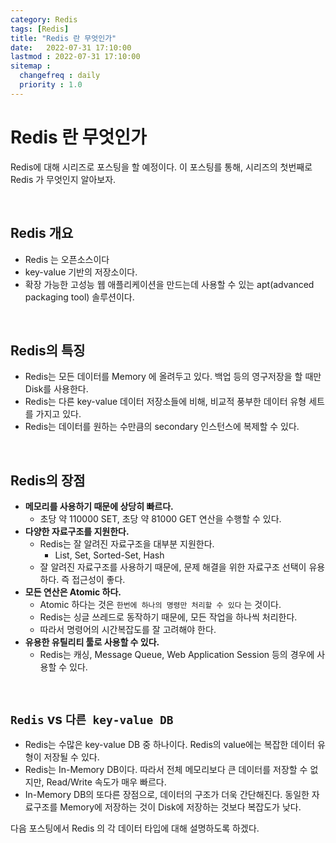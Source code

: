```yaml
---
category: Redis
tags: [Redis]
title: "Redis 란 무엇인가"
date:   2022-07-31 17:10:00 
lastmod : 2022-07-31 17:10:00
sitemap :
  changefreq : daily
  priority : 1.0
---
```


# Redis 란 무엇인가

Redis에 대해 시리즈로 포스팅을 할 예정이다. 이 포스팅를 통해, 시리즈의 첫번째로 Redis 가 무엇인지 알아보자.

<br/>

## Redis 개요

- Redis 는 오픈소스이다
- key-value 기반의 저장소이다.
- 확장 가능한 고성능 웹 애플리케이션을 만드는데 사용할 수 있는 apt(advanced packaging tool) 솔루션이다.

<br/>

## Redis의 특징

- Redis는 모든 데이터를 Memory 에 올려두고 있다. 백업 등의 영구저장을 할 때만 Disk를 사용한다.
- Redis는 다른 key-value 데이터 저장소들에 비해, 비교적 풍부한 데이터 유형 세트를 가지고 있다.
- Redis는 데이터를 원하는 수만큼의 secondary 인스턴스에 복제할 수 있다.

<br/>

## Redis의 장점

- **메모리를 사용하기 때문에 상당히 빠르다.**
    - 초당 약 110000 SET, 초당 약 81000 GET 연산을 수행할 수 있다.
- **다양한 자료구조를 지원한다.**
    - Redis는 잘 알려진 자료구조을 대부분 지원한다.
        - List, Set, Sorted-Set, Hash
    - 잘 알려진 자료구조를 사용하기 때문에, 문제 해결을 위한 자료구조 선택이 유용하다. 즉 접근성이 좋다.
- **모든 연산은 Atomic 하다.**
    - Atomic 하다는 것은 `한번에 하나의 명령만 처리할 수 있다` 는 것이다.
    - Redis는 싱글 쓰레드로 동작하기 때문에, 모든 작업을 하나씩 처리한다.
    - 따라서 명령어의 시간복잡도를 잘 고려해야 한다.
- **유용한 유틸리티 툴로 사용할 수 있다.**
    - Redis는 캐싱, Message Queue, Web Application Session 등의 경우에 사용할 수 있다.

<br/>

## `Redis` vs `다른 key-value DB`

- Redis는 수많은 key-value DB 중 하나이다. Redis의 value에는 복잡한 데이터 유형이 저장될 수 있다.
- Redis는 In-Memory DB이다. 따라서 전체 메모리보다 큰 데이터를 저장할 수 없지만, Read/Write 속도가 매우 빠르다.
- In-Memory DB의 또다른 장점으로, 데이터의 구조가 더욱 간단해진다. 동일한 자료구조를 Memory에 저장하는 것이 Disk에 저장하는 것보다 복잡도가 낮다.

다음 포스팅에서 Redis 의 각 데이터 타입에 대해 설명하도록 하겠다.